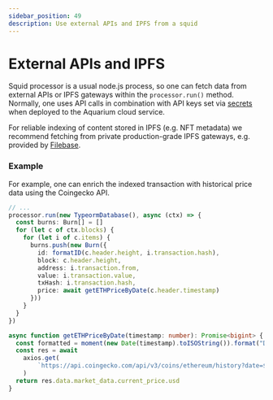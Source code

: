 ```yaml
---
sidebar_position: 49
description: Use external APIs and IPFS from a squid
---
```


# External APIs and IPFS

Squid processor is a usual node.js process, so one can fetch data from external APIs or IPFS gateways within the `processor.run()` method. Normally, one uses API calls in combination with API keys set via [secrets](/deploy-squid/env-variables) when deployed to the Aquarium cloud service.

For reliable indexing of content stored in IPFS (e.g. NFT metadata) we recommend fetching from private production-grade IPFS gateways, e.g. provided by [Filebase](https://docs.filebase.com/ipfs/ipfs-gateways).

### Example

For example, one can enrich the indexed transaction with historical price data using the Coingecko API.

```ts
// ...
processor.run(new TypeormDatabase(), async (ctx) => {
  const burns: Burn[] = []
  for (let c of ctx.blocks) {
    for (let i of c.items) {
      burns.push(new Burn({
        id: formatID(c.header.height, i.transaction.hash),
        block: c.header.height,
        address: i.transaction.from,
        value: i.transaction.value,
        txHash: i.transaction.hash,
        price: await getETHPriceByDate(c.header.timestamp)
      }))
    }
  }
})

async function getETHPriceByDate(timestamp: number): Promise<bigint> {
  const formatted = moment(new Date(timestamp).toISOString()).format("DD-MM-yyyy")
  const res = await 
    axios.get(
        `https://api.coingecko.com/api/v3/coins/ethereum/history?date=${formatted}&localization=false`
    )
  return res.data.market_data.current_price.usd
}
```
